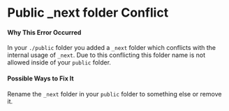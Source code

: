 Public \_next folder Conflict
=============================

#### Why This Error Occurred

In your `./public` folder you added a `_next` folder which conflicts with the internal usage of `_next`. Due to this conflicting this folder name is not allowed inside of your `public` folder.

#### Possible Ways to Fix It

Rename the `_next` folder in your `public` folder to something else or remove it.
